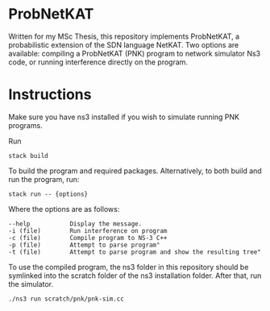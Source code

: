 # ProbNetKAT
Written for my MSc Thesis, this repository implements ProbNetKAT, a probabilistic extension of the SDN language NetKAT.
Two options are available: compiling a ProbNetKAT (PNK) program to network simulator Ns3 code, or running interference directly on the program.

# Instructions
Make sure you have ns3 installed if you wish to simulate running PNK programs.

Run 

    stack build

To build the program and required packages.
Alternatively, to both build and run the program, run:

    stack run -- {options}

Where the options are as follows:

    --help           Display the message.
    -i (file)        Run interference on program
    -c (file)        Compile program to NS-3 C++
    -p (file)        Attempt to parse program"
    -t (file)        Attempt to parse program and show the resulting tree"


To use the compiled program, the ns3 folder in this repository should be symlinked into the scratch folder of the ns3 installation folder. 
After that, run the simulator.

    ./ns3 run scratch/pnk/pnk-sim.cc
